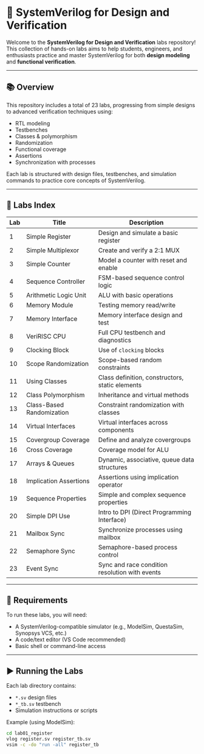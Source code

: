 # 📘 SystemVerilog for Design and Verification

Welcome to the **SystemVerilog for Design and Verification** labs repository!  
This collection of hands-on labs aims to help students, engineers, and enthusiasts practice and master SystemVerilog for both **design modeling** and **functional verification**.

---

## 📚 Overview

This repository includes a total of 23 labs, progressing from simple designs to advanced verification techniques using:

- RTL modeling
- Testbenches
- Classes & polymorphism
- Randomization
- Functional coverage
- Assertions
- Synchronization with processes

Each lab is structured with design files, testbenches, and simulation commands to practice core concepts of SystemVerilog.

---

## 📁 Labs Index

| Lab | Title | Description |
|-----|-------|-------------|
| 1 | Simple Register | Design and simulate a basic register |
| 2 | Simple Multiplexor | Create and verify a 2:1 MUX |
| 3 | Simple Counter | Model a counter with reset and enable |
| 4 | Sequence Controller | FSM-based sequence control logic |
| 5 | Arithmetic Logic Unit | ALU with basic operations |
| 6 | Memory Module | Testing memory read/write |
| 7 | Memory Interface | Memory interface design and test |
| 8 | VeriRISC CPU | Full CPU testbench and diagnostics |
| 9 | Clocking Block | Use of `clocking` blocks |
|10 | Scope Randomization | Scope-based random constraints |
|11 | Using Classes | Class definition, constructors, static elements |
|12 | Class Polymorphism | Inheritance and virtual methods |
|13 | Class-Based Randomization | Constraint randomization with classes |
|14 | Virtual Interfaces | Virtual interfaces across components |
|15 | Covergroup Coverage | Define and analyze covergroups |
|16 | Cross Coverage | Coverage model for ALU |
|17 | Arrays & Queues | Dynamic, associative, queue data structures |
|18 | Implication Assertions | Assertions using implication operator |
|19 | Sequence Properties | Simple and complex sequence properties |
|20 | Simple DPI Use | Intro to DPI (Direct Programming Interface) |
|21 | Mailbox Sync | Synchronize processes using mailbox |
|22 | Semaphore Sync | Semaphore-based process control |
|23 | Event Sync | Sync and race condition resolution with events |

---

## 💾 Requirements

To run these labs, you will need:

- A SystemVerilog-compatible simulator (e.g., ModelSim, QuestaSim, Synopsys VCS, etc.)
- A code/text editor (VS Code recommended)
- Basic shell or command-line access

---

## ▶️ Running the Labs

Each lab directory contains:
- `*.sv` design files
- `*_tb.sv` testbench
- Simulation instructions or scripts

Example (using ModelSim):

```bash
cd lab01_register
vlog register.sv register_tb.sv
vsim -c -do "run -all" register_tb
